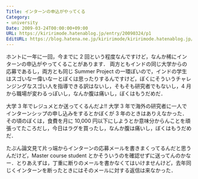 ```yaml
---
Title: インターンの申込がやってくる
Category:
- university
Date: 2009-03-24T00:00:00+09:00
URL: https://kiririmode.hatenablog.jp/entry/20090324/p1
EditURL: https://blog.hatena.ne.jp/kiririmode/kiririmode.hatenablog.jp/atom/entry/8454420450078213317
---
```



ホントに一年に一回，今までに 2 回という程度なんですけど，なんか稀にインターンの申込がやってくることがあります．
両方ともインドの同じ大学からの応募であるし，両方とも同じ Summer Project の一環ぽいので，インドの学生はスゴいなー偉いなーとぼくは思ったりするんですけど，ぼくにそういうチャレンジングなスゴい人を指導できる訳はないし，そもそも研究者でもないし，4 月から職場が変わるっぽいし，なんか腹は痛いし，ぼくはもうだめだ．

大学 3 年でレジュメとか送ってくるんだよ!! 大学 3 年で海外の研究者に一人でインターンシップの申し込みをするとかぼくが 3 年のときはありえなかった．その頃のぼくは，食費を月に 10,000 円以下にしようとか意味分からんことを頑張ってたころだし，今日はラグを買ったし，なんか腹は痛いし，ぼくはもうだめだ．

たぶん論文見て片っ端からインターンの応募メールを書きまくってるんだと思うんだけど，Master course student とかそういうのを確認せずに送ってんのかなー．とりあえずは，丁重に断りのメールを書かなくてはいけませんけど，去年同じくインターンを断ったときにはそのメールに対する返信は来なかった．
